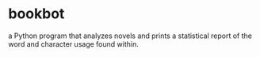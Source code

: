 # bookbot
a Python program that analyzes novels and prints a statistical report of the word and character usage found within.
